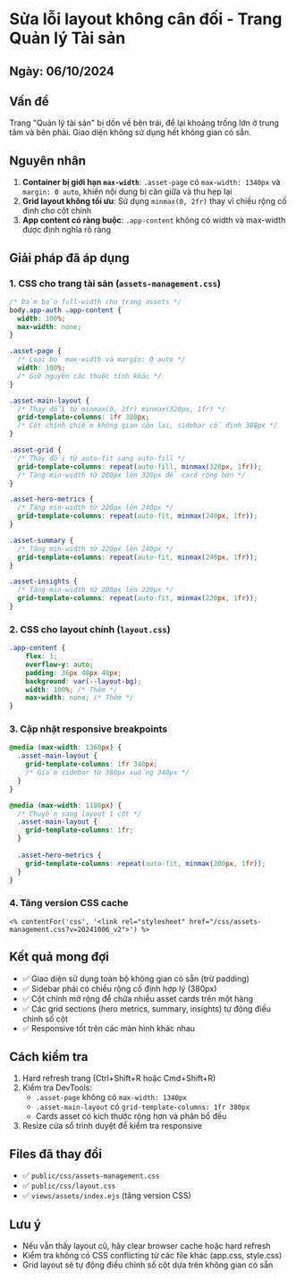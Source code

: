 # Sửa lỗi layout không cân đối - Trang Quản lý Tài sản

## Ngày: 06/10/2024

## Vấn đề
Trang "Quản lý tài sản" bị dồn về bên trái, để lại khoảng trống lớn ở trung tâm và bên phải. Giao diện không sử dụng hết không gian có sẵn.

## Nguyên nhân
1. **Container bị giới hạn `max-width`**: `.asset-page` có `max-width: 1340px` và `margin: 0 auto`, khiến nội dung bị căn giữa và thu hẹp lại
2. **Grid layout không tối ưu**: Sử dụng `minmax(0, 2fr)` thay vì chiều rộng cố định cho cột chính
3. **App content có ràng buộc**: `.app-content` không có width và max-width được định nghĩa rõ ràng

## Giải pháp đã áp dụng

### 1. CSS cho trang tài sản (`assets-management.css`)

```css
/* Đảm bảo full-width cho trang assets */
body.app-auth .app-content {
  width: 100%;
  max-width: none;
}

.asset-page {
  /* Loại bỏ max-width và margin: 0 auto */
  width: 100%;
  /* Giữ nguyên các thuộc tính khác */
}

.asset-main-layout {
  /* Thay đổi từ minmax(0, 2fr) minmax(320px, 1fr) */
  grid-template-columns: 1fr 380px;
  /* Cột chính chiếm không gian còn lại, sidebar cố định 380px */
}

.asset-grid {
  /* Thay đổi từ auto-fit sang auto-fill */
  grid-template-columns: repeat(auto-fill, minmax(320px, 1fr));
  /* Tăng min-width từ 280px lên 320px để card rộng hơn */
}

.asset-hero-metrics {
  /* Tăng min-width từ 220px lên 240px */
  grid-template-columns: repeat(auto-fit, minmax(240px, 1fr));
}

.asset-summary {
  /* Tăng min-width từ 220px lên 240px */
  grid-template-columns: repeat(auto-fit, minmax(240px, 1fr));
}

.asset-insights {
  /* Tăng min-width từ 200px lên 220px */
  grid-template-columns: repeat(auto-fit, minmax(220px, 1fr));
}
```

### 2. CSS cho layout chính (`layout.css`)

```css
.app-content {
    flex: 1;
    overflow-y: auto;
    padding: 36px 40px 48px;
    background: var(--layout-bg);
    width: 100%; /* Thêm */
    max-width: none; /* Thêm */
}
```

### 3. Cập nhật responsive breakpoints

```css
@media (max-width: 1360px) {
  .asset-main-layout {
    grid-template-columns: 1fr 340px;
    /* Giảm sidebar từ 380px xuống 340px */
  }
}

@media (max-width: 1180px) {
  /* Chuyển sang layout 1 cột */
  .asset-main-layout {
    grid-template-columns: 1fr;
  }
  
  .asset-hero-metrics {
    grid-template-columns: repeat(auto-fit, minmax(200px, 1fr));
  }
}
```

### 4. Tăng version CSS cache

```ejs
<% contentFor('css', '<link rel="stylesheet" href="/css/assets-management.css?v=20241006_v2">') %>
```

## Kết quả mong đợi
- ✅ Giao diện sử dụng toàn bộ không gian có sẵn (trừ padding)
- ✅ Sidebar phải có chiều rộng cố định hợp lý (380px)
- ✅ Cột chính mở rộng để chứa nhiều asset cards trên một hàng
- ✅ Các grid sections (hero metrics, summary, insights) tự động điều chỉnh số cột
- ✅ Responsive tốt trên các màn hình khác nhau

## Cách kiểm tra
1. Hard refresh trang (Ctrl+Shift+R hoặc Cmd+Shift+R)
2. Kiểm tra DevTools:
   - `.asset-page` không có `max-width: 1340px`
   - `.asset-main-layout` có `grid-template-columns: 1fr 380px`
   - Cards asset có kích thước rộng hơn và phân bổ đều
3. Resize cửa sổ trình duyệt để kiểm tra responsive

## Files đã thay đổi
- ✅ `public/css/assets-management.css`
- ✅ `public/css/layout.css`
- ✅ `views/assets/index.ejs` (tăng version CSS)

## Lưu ý
- Nếu vẫn thấy layout cũ, hãy clear browser cache hoặc hard refresh
- Kiểm tra không có CSS conflicting từ các file khác (app.css, style.css)
- Grid layout sẽ tự động điều chỉnh số cột dựa trên không gian có sẵn
